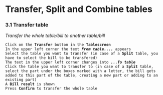 # Transfer, Split and Combine tables  
### 3.1 Transfer table   
*Transfer the whole table/bill to another table/bill*   
<pre><code>Click on the <b>Transfer</b> button in the <b>Tablescreen</b>   
In the upper left corner the text <b><i>From table....</i></b> appears   
Select the table you want to transfer (in case of a <b>Split</b> table, you have to select the bill to be transfered)  
The text in the upper left corner changes into <b><i>...To table</i></b>   
Click the table you want to transfer to (in case of a <b>Split</b> table, select the part under the boxes marked with a letter, the bill gets added to this part of the table, creating a new part or adding to an existing part)       
A <b>Bill result</b> is shown   
Press <b>Confirm</b> to transfer the whole table 
